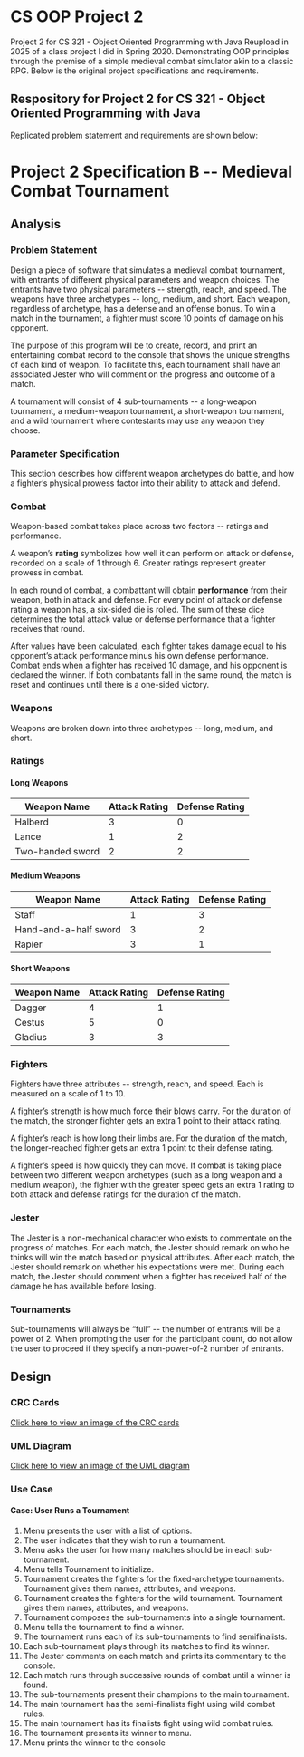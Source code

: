 # CS OOP Project 2
Project 2 for CS 321 - Object Oriented Programming with Java
Reupload in 2025 of a class project I did in Spring 2020.
Demonstrating OOP principles through the premise of a simple medieval combat simulator akin to a classic RPG.
Below is the original project specifications and requirements.

## Respository for Project 2 for CS 321 - Object Oriented Programming with Java
Replicated problem statement and requirements are shown below:

# Project 2 Specification B -- Medieval Combat Tournament
## Analysis
### Problem Statement
Design a piece of software that simulates a medieval combat tournament, with entrants of different physical parameters and weapon choices. The entrants have two physical parameters -- strength, reach, and speed. The weapons have three archetypes -- long, medium, and short. Each weapon, regardless of archetype, has a defense and an offense bonus. To win a match in the tournament, a fighter must score 10 points of damage on his opponent.

The purpose of this program will be to create, record, and print an entertaining combat record to the console that shows the unique strengths of each kind of weapon. To facilitate this, each tournament shall have an associated Jester who will comment on the progress and outcome of a match.

A tournament will consist of 4 sub-tournaments -- a long-weapon tournament, a medium-weapon tournament, a short-weapon tournament, and a wild tournament where contestants may use any weapon they choose.

### Parameter Specification
This section describes how different weapon archetypes do battle, and how a fighter’s physical prowess factor into their ability to attack and defend.

### Combat
Weapon-based combat takes place across two factors -- ratings and performance.

A weapon’s **rating** symbolizes how well it can perform on attack or defense, recorded on a
scale of 1 through 6. Greater ratings represent greater prowess in combat.

In each round of combat, a combattant will obtain **performance** from their weapon, both in
attack and defense. For every point of attack or defense rating a weapon has, a six-sided die is
rolled. The sum of these dice determines the total attack value or defense performance that a
fighter receives that round.

After values have been calculated, each fighter takes damage equal to his opponent’s attack performance minus his own defense performance. Combat ends when a fighter has received 10 damage, and his opponent is declared the winner. If both combatants fall in the same round, the match is reset and continues until there is a one-sided victory.

### Weapons
Weapons are broken down into three archetypes -- long, medium, and short.

### Ratings
#### Long Weapons
| Weapon Name | Attack Rating | Defense Rating
| --- | --- | --- |
| Halberd | 3 | 0 |
| Lance | 1 | 2 |
| Two-handed sword | 2 | 2 |

#### Medium Weapons
| Weapon Name | Attack Rating | Defense Rating |
| --- | --- | --- |
| Staff | 1 | 3 |
| Hand-and-a-half sword | 3 | 2 |
| Rapier | 3 | 1 |

#### Short Weapons
| Weapon Name | Attack Rating | Defense Rating |
| --- | --- | --- |
| Dagger | 4 | 1 |
| Cestus | 5 | 0 |
| Gladius | 3 | 3 |

### Fighters
Fighters have three attributes -- strength, reach, and speed. Each is measured on a scale of 1 to 10.

A fighter’s strength is how much force their blows carry. For the duration of the match, the stronger fighter gets an extra 1 point to their attack rating.

A fighter’s reach is how long their limbs are. For the duration of the match, the longer-reached fighter gets an extra 1 point to their defense rating.

A fighter’s speed is how quickly they can move. If combat is taking place between two different weapon archetypes (such as a long weapon and a medium weapon), the fighter with the greater speed gets an extra 1 rating to both attack and defense ratings for the duration of the match.

### Jester
The Jester is a non-mechanical character who exists to commentate on the progress of matches. For each match, the Jester should remark on who he thinks will win the match based on physical attributes. After each match, the Jester should remark on whether his expectations were met. During each match, the Jester should comment when a fighter has received half of the damage he has available before losing.

### Tournaments
Sub-tournaments will always be “full” -- the number of entrants will be a power of 2. When prompting the user for the participant count, do not allow the user to proceed if they specify a non-power-of-2 number of entrants.

## Design
### CRC Cards
[Click here to view an image of the CRC cards](https://imgur.com/cpiQIjT)

### UML Diagram
[Click here to view an image of the UML diagram](https://imgur.com/H2aHw6d)

### Use Case
#### Case: User Runs a Tournament
1. Menu presents the user with a list of options.
2. The user indicates that they wish to run a tournament.
3. Menu asks the user for how many matches should be in each sub-tournament.
4. Menu tells Tournament to initialize.
5. Tournament creates the fighters for the fixed-archetype tournaments. Tournament gives them names, attributes, and weapons.
6. Tournament creates the fighters for the wild tournament. Tournament gives them names, attributes, and weapons.
7. Tournament composes the sub-tournaments into a single tournament.
8. Menu tells the tournament to find a winner.
9. The tournament runs each of its sub-tournaments to find semifinalists.
10. Each sub-tournament plays through its matches to find its winner.
11. The Jester comments on each match and prints its commentary to the console.
12. Each match runs through successive rounds of combat until a winner is found.
13. The sub-tournaments present their champions to the main tournament.
14. The main tournament has the semi-finalists fight using wild combat rules.
15. The main tournament has its finalists fight using wild combat rules.
16. The tournament presents its winner to menu.
17. Menu prints the winner to the console
